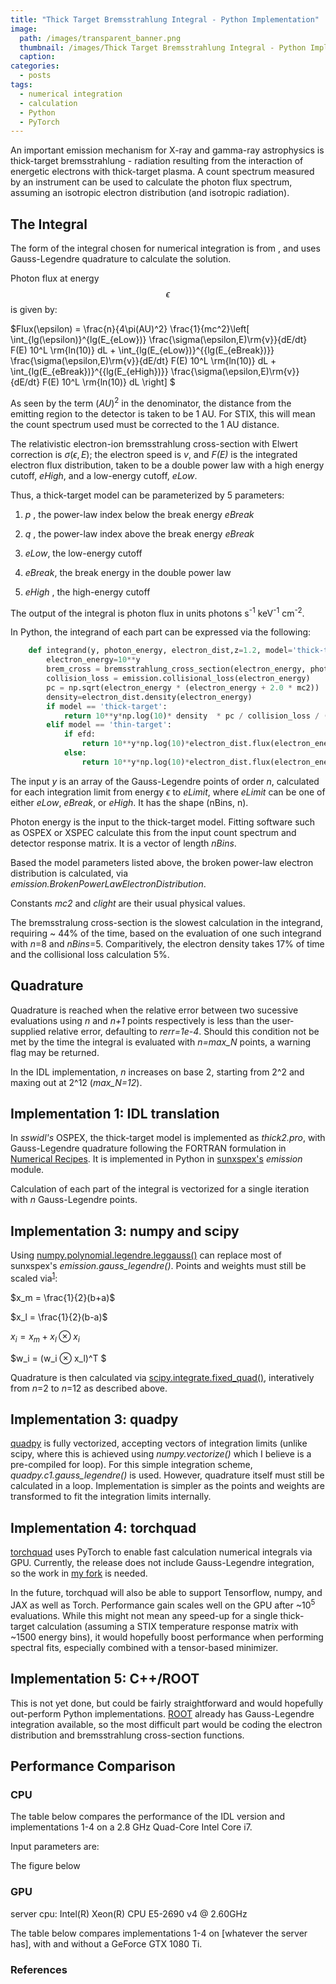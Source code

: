 ```yaml
---
title: "Thick Target Bremsstrahlung Integral - Python Implementation"
image: 
  path: /images/transparent_banner.png
  thumbnail: /images/Thick Target Bremsstrahlung Integral - Python Implementation/hero.png
  caption:
categories:
  - posts
tags:
  - numerical integration
  - calculation
  - Python
  - PyTorch
---
```


An important emission mechanism for X-ray and gamma-ray astrophysics is thick-target bremsstrahlung - radiation resulting from the interaction of energetic electrons with thick-target plasma. A count spectrum measured by an instrument can be used to calculate the photon flux spectrum, assuming an isotropic electron distribution (and isotropic radiation).

## The Integral

The form of the integral chosen for numerical integration is from [](), and uses Gauss-Legendre quadrature to calculate the solution.

Photon flux at energy $$\epsilon$$ is given by:

$Flux(\epsilon) = \frac{n}{4\pi(AU)^2} \frac{1}{mc^2}\left[ \int_{lg(\epsilon)}^{lg(E_{eLow})} \frac{\sigma(\epsilon,E)\rm{v}}{dE/dt} F(E) 10^L \rm{ln(10)} dL + \int_{lg(E_{eLow})}^{{lg(E_{eBreak})}} \frac{\sigma(\epsilon,E)\rm{v}}{dE/dt} F(E) 10^L \rm{ln(10)} dL + \int_{lg(E_{eBreak})}^{{lg(E_{eHigh})}} \frac{\sigma(\epsilon,E)\rm{v}}{dE/dt} F(E) 10^L \rm{ln(10)} dL  \right]
$

As seen by the term $(AU)^2$ in the denominator, the distance from the emitting region to the detector is taken to be 1 AU. For STIX, this will mean the count spectrum used must be corrected to the 1 AU distance.

The relativistic electron-ion bremsstrahlung cross-section with Elwert correction is $\sigma(\epsilon,E)$; the electron speed is _v_, and _F(E)_ is the integrated electron flux distribution, taken to be a double power law with a high energy cutoff, _eHigh_, and a low-energy cutoff, _eLow_.

Thus, a thick-target model can be parameterized by 5 parameters: 

1. _p_ , the power-law index below the break energy _eBreak_

2. _q_ , the power-law index above the break energy _eBreak_

3. _eLow_,  the low-energy cutoff

4. _eBreak_,  the break energy in the double power law

5. _eHigh_ , the high-energy cutoff

The output of the integral is photon flux in units photons s<sup>-1</sup> keV<sup>-1</sup> cm<sup>-2</sup>. 

In Python, the integrand of each part can be expressed via the following:

```python
    def integrand(y, photon_energy, electron_dist,z=1.2, model='thick-target'):
        electron_energy=10**y
        brem_cross = bremsstrahlung_cross_section(electron_energy, photon_energy, z)
        collision_loss = emission.collisional_loss(electron_energy)
        pc = np.sqrt(electron_energy * (electron_energy + 2.0 * mc2))
        density=electron_dist.density(electron_energy)
        if model == 'thick-target':
            return 10**y*np.log(10)* density  * pc / collision_loss / ((electron_energy / mc2) + 1.0)
        elif model == 'thin-target':
            if efd:
                return 10**y*np.log(10)*electron_dist.flux(electron_energy)*brem_cross*(mc2/clight)
            else:
                return 10**y*np.log(10)*electron_dist.flux(electron_energy)*brem_cross*pc/((electron_energy / mc2) + 1.0)

 ```

The input _y_ is an array of the Gauss-Legendre points of order _n_, calculated for each integration limit from energy $\epsilon$ to _eLimit_, where _eLimit_ can be one of either _eLow_, _eBreak_, or _eHigh_. It has the shape (nBins, n). 

Photon energy is the input to the thick-target model. Fitting software such as OSPEX or XSPEC calculate this from the input count spectrum and detector response matrix. It is a vector of length _nBins_. 

Based the model parameters listed above, the broken power-law electron distribution is calculated, via _emission.BrokenPowerLawElectronDistribution_. 

Constants _mc2_ and _clight_ are their usual physical values.

The bremsstralung cross-section is the slowest calculation in the integrand, requiring ~ 44% of the time, based on the evaluation of one such integrand with _n_=8 and _nBins_=5. Comparitively, the electron density takes 17% of time and the collisional loss calculation 5%.

## Quadrature

Quadrature is reached when the relative error between two sucessive evaluations using _n_ and _n+1_ points respectively is less than the user-supplied relative error, defaulting to _rerr=1e-4_.  Should this condition not be met by the time the integral is evaluated with _n=max_N_ points, a warning flag may be returned.

In the IDL implementation, _n_ increases on base 2, starting from 2^2 and maxing out at 2^12 (_max_N=12_). 

## Implementation 1: IDL translation 

In _sswidl's_ OSPEX, the thick-target model is implemented as _thick2.pro_, with Gauss-Legendre quadrature following the FORTRAN formulation in [Numerical Recipes](). It is implemented in Python in [sunxspex's](https://github.com/sunpy/sunxspex)
_emission_ module.

Calculation of each part of the integral is vectorized for a single iteration with _n_ Gauss-Legendre points.

##  Implementation 3: numpy and scipy

Using [numpy.polynomial.legendre.leggauss()](https://numpy.org/doc/stable/reference/generated/numpy.polynomial.legendre.leggauss.html) can replace most of sunxspex's _emission.gauss_legendre()_. Points and weights must still be scaled via<sup>[1](https://en.wikipedia.org/wiki/Gaussian_quadrature#Change_of_interval)</sup>: 

$x_m = \frac{1}{2}(b+a)$

$x_l = \frac{1}{2}(b-a)$

$x_i=x_m + x_l ⊗ x_i$

$w_i = (w_i ⊗ x_l)^T $

Quadrature is then calculated via [scipy.integrate.fixed_quad()](https://docs.scipy.org/doc/scipy/reference/generated/scipy.integrate.quad.html), interatively from _n_=2 to _n_=12 as described above. 

##  Implementation 3: quadpy

[quadpy](https://github.com/sigma-py/quadpy) is fully vectorized, accepting vectors of integration limits (unlike scipy, where this is achieved using _numpy.vectorize()_ which I believe is a pre-compiled for loop). For this simple integration scheme, _quadpy.c1.gauss_legendre()_ is used. However, quadrature itself must still be calculated in a loop. Implementation is simpler as the points and weights are transformed to fit the integration limits internally.

## Implementation 4: torchquad

[torchquad](https://github.com/esa/torchquad) uses PyTorch to enable fast calculation numerical integrals via GPU. Currently, the release does not include Gauss-Legendre integration, so the work in [my fork]() is needed. 

In the future, torchquad will also be able to support Tensorflow, numpy, and JAX as well as Torch. Performance gain scales well on the GPU after ~10<sup>5</sup> evaluations. While this might not mean any speed-up for a single thick-target calculation (assuming a STIX temperature response matrix with ~1500 energy bins), it would hopefully boost performance when performing spectral fits, especially combined with a tensor-based minimizer. 


## Implementation 5: C++/ROOT

This is not yet done, but could be fairly straightforward and would hopefully out-perform Python implementations. [ROOT](https://root.cern.ch/doc/master/classROOT_1_1Math_1_1GaussLegendreIntegrator.html) already has Gauss-Legendre integration available, so the most difficult part would be coding the electron distribution and bremsstrahlung cross-section functions. 

## Performance Comparison

### CPU
The table below compares the performance of the IDL version and implementations 1-4 on a 2.8 GHz Quad-Core Intel Core i7.

Input parameters are:

The figure below 

### GPU

server cpu:   Intel(R) Xeon(R) CPU E5-2690 v4 @ 2.60GHz

The table below compares implementations 1-4 on [whatever the server has], with and without a GeForce GTX 1080 Ti.

### References




